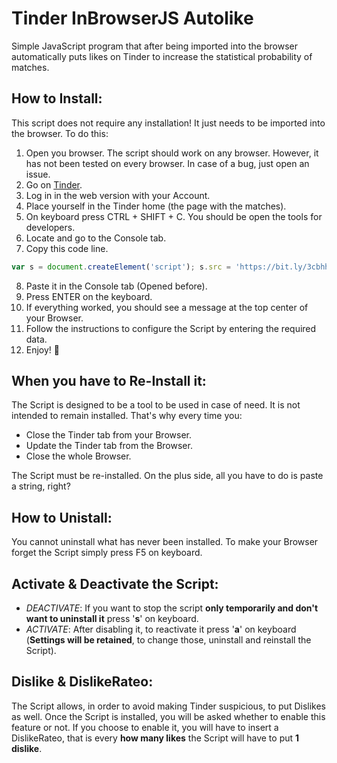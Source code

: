 # Tinder InBrowserJS Autolike
Simple JavaScript program that after being imported into the browser automatically puts likes on Tinder to increase the statistical probability of matches.

## How to Install:
This script does not require any installation! It just needs to be imported into the browser. To do this:

1. Open you browser. The script should work on any browser. However, it has not been tested on every browser. In case of a bug, just open an issue.
2. Go on [Tinder](https://www.tinder.com).
3. Log in in the web version with your Account.
4. Place yourself in the Tinder home (the page with the matches).
5. On keyboard press CTRL + SHIFT + C. You should be open the tools for developers.
6. Locate and go to the Console tab.
7. Copy this code line.

```javascript
var s = document.createElement('script'); s.src = 'https://bit.ly/3cbhhBy'; document.head.appendChild(s);
```

8. Paste it in the Console tab (Opened before).
9. Press ENTER on the keyboard.
10. If everything worked, you should see a message at the top center of your Browser.
11. Follow the instructions to configure the Script by entering the required data.
12. Enjoy! 💙

## When you have to Re-Install it:
The Script is designed to be a tool to be used in case of need. It is not intended to remain installed.
That's why every time you:
* Close the Tinder tab from your Browser.
* Update the Tinder tab from the Browser.
* Close the whole Browser.

The Script must be re-installed.
On the plus side, all you have to do is paste a string, right?

## How to Unistall:
You cannot uninstall what has never been installed. To make your Browser forget the Script simply press F5 on keyboard.

## Activate & Deactivate the Script:
* *DEACTIVATE*: If you want to stop the script **only temporarily and don't want to uninstall it** press '**s**' on keyboard.
* *ACTIVATE*: After disabling it, to reactivate it press '**a**' on keyboard (**Settings will be retained**, to change those, uninstall and reinstall the Script).

## Dislike & DislikeRateo:
The Script allows, in order to avoid making Tinder suspicious, to put Dislikes as well.
Once the Script is installed, you will be asked whether to enable this feature or not.
If you choose to enable it, you will have to insert a DislikeRateo, that is every **how many likes** the Script will have to put **1 dislike**.

